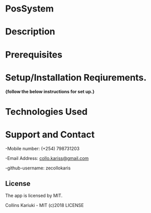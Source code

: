 # PosSystem

# Description

# Prerequisites

# Setup/Installation Reqiurements.
**{follow the below instructions for set up.}**

# Technologies Used

# Support and Contact

-Mobile number: (+254) 798731203

-Email Address: collo.kariss@gmail.com

-github-username: zecollokaris

## License

The app is licensed by MIT.

Collins Kariuki - MIT (c)2018 LICENSE



